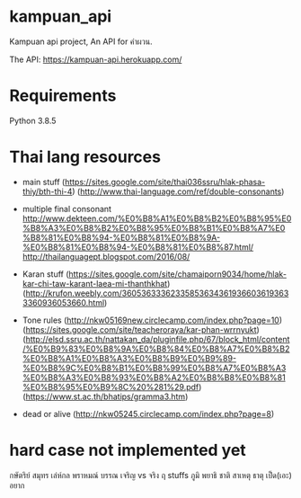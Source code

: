 # kampuan_api
Kampuan api project, An API for คำผวน.

The API:
https://kampuan-api.herokuapp.com/

# Requirements
Python 3.8.5

# Thai lang resources
* main stuff
(https://sites.google.com/site/thai036ssru/hlak-phasa-thiy/bth-thi-4)
(http://www.thai-language.com/ref/double-consonants)

* multiple final consonant
http://www.dekteen.com/%E0%B8%A1%E0%B8%B2%E0%B8%95%E0%B8%A3%E0%B8%B2%E0%B8%95%E0%B8%B1%E0%B8%A7%E0%B8%81%E0%B8%94-%E0%B8%81%E0%B8%9A-%E0%B8%81%E0%B8%94-%E0%B8%81%E0%B8%87.html/
http://thailanguagept.blogspot.com/2016/08/

* Karan stuff
(https://sites.google.com/site/chamaiporn9034/home/hlak-kar-chi-taw-karant-laea-mi-thanthkhat)\
(http://krufon.weebly.com/360536333623358536343619366036193633360936053660.html)

* Tone rules
(http://nkw05169new.circlecamp.com/index.php?page=10)
(https://sites.google.com/site/teacheroraya/kar-phan-wrrnyukt)
(http://elsd.ssru.ac.th/nattakan_da/pluginfile.php/67/block_html/content/%E0%B9%83%E0%B8%9A%E0%B8%84%E0%B8%A7%E0%B8%B2%E0%B8%A1%E0%B8%A3%E0%B8%B9%E0%B9%89-%E0%B8%9C%E0%B8%B1%E0%B8%99%E0%B8%A7%E0%B8%A3%E0%B8%A3%E0%B8%93%E0%B8%A2%E0%B8%B8%E0%B8%81%E0%B8%95%E0%B9%8C%20%281%29.pdf)
(https://www.st.ac.th/bhatips/gramma3.htm)
* dead or alive
(http://nkw05245.circlecamp.com/index.php?page=8)

# hard case not implemented yet
กษัตริย์
สมุทร
เล่ห์กล
พราหมณ์
บรรณ
เจริญ vs จริง
ฤ stuffs
ภูมิ พยาธิ ชาติ สาเหตุ   ธาตุ
เป็ด(เอะ) 
อยาก
